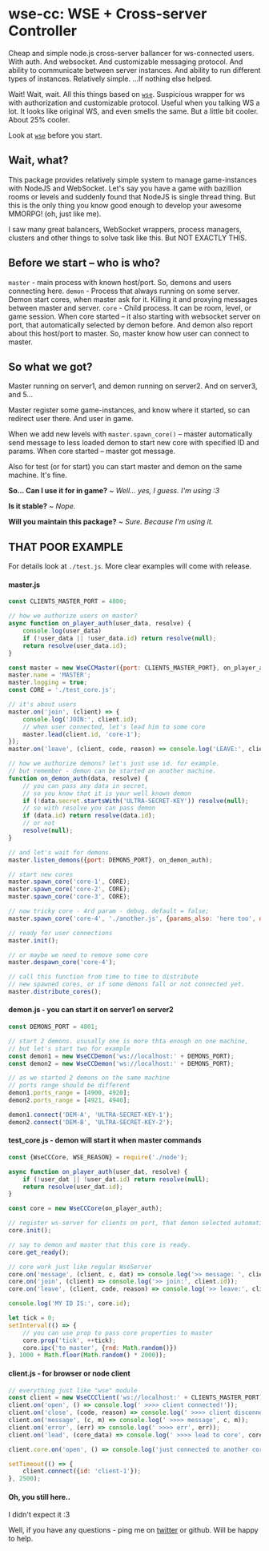 # wse-cc: WSE + Cross-server Controller

Cheap and simple node.js cross-server ballancer for ws-connected users. With auth. And websocket. And customizable messaging protocol. And ability to communicate between server instances. And ability to run different types of instances. Relatively simple. ...If nothing else helped.

Wait! Wait, wait. All this things based on [``wse``](https://www.npmjs.com/package/wse). Suspicious wrapper for ws with authorization and customizable protocol. Useful when you talking WS a lot. It looks like original WS, and even smells the same. But a little bit cooler. About 25% cooler.

Look at [``wse``](https://www.npmjs.com/package/wse) before you start.

## Wait, what?
This package provides relatively simple system to manage game-instances with NodeJS and WebSocket. Let's say you have a game with bazillion rooms or levels and suddenly found that NodeJS is single thread thing. But this is the only thing you know good enough to develop your awesome MMORPG! (oh, just like me).

I saw many great balancers, WebSocket wrappers, process managers, clusters and other things to solve task like this. But NOT EXACTLY THIS.

## Before we start – who is who?
``master`` - main process with known host/port. So, demons and users connecting here.
``demon`` - Process that always running on some server. Demon start cores, when master ask for it. Killing it and proxying messages between master and server.
``core`` - Child process. It can be room, level, or game session. When core started – it also starting with websocket server on port, that automatically selected by demon before. And demon also report about this host/port to master. So, master know how user can connect to master.

## So what we got?

Master running on server1, and demon running on server2. And on server3, and 5...

Master register some game-instances, and know where it started, so can redirect user there. And user in game.

When we add new levels with ``master.spawn_core()`` – master automatically send message to less loaded demon to start new core with specified ID and params. When core started – master got message.

Also for test (or for start) you can start master and demon on the same machine. It's fine.

**So... Can I use it for in game?**
 ~ *Well... yes, I guess. I'm using :3*

**Is it stable?**
 ~ *Nope.*

**Will you maintain this package?**
 ~ *Sure. Because I'm using it.*





## THAT POOR EXAMPLE
For details look at ``./test.js``. More clear examples will come with release.

#### master.js

```JavaScript
const CLIENTS_MASTER_PORT = 4800;

// how we authorize users on master?
async function on_player_auth(user_data, resolve) {
    console.log(user_data)
    if (!user_data || !user_data.id) return resolve(null);
    return resolve(user_data.id);
}

const master = new WseCCMaster({port: CLIENTS_MASTER_PORT}, on_player_auth);
master.name = 'MASTER';
master.logging = true;
const CORE = './test_core.js';

// it's about users
master.on('join', (client) => {
    console.log('JOIN:', client.id);
    // when user connected, let's lead him to some core
    master.lead(client.id, 'core-1');
});
master.on('leave', (client, code, reason) => console.log('LEAVE:', client.id, code, reason));

// how we authorize demons? let's just use id. for example.
// but remember - demon can be started on another machine.
function on_demon_auth(data, resolve) {
    // you can pass any data in secret,
    // so you know that it is your well known demon
    if (!data.secret.startsWith('ULTRA-SECRET-KEY')) resolve(null);
    // so with resolve you can pass demon
    if (data.id) return resolve(data.id);
    // or not
    resolve(null);
}

// and let's wait for demons.
master.listen_demons({port: DEMONS_PORT}, on_demon_auth);

// start new cores
master.spawn_core('core-1', CORE);
master.spawn_core('core-2', CORE);
master.spawn_core('core-3', CORE);

// now tricky core - 4rd param - debug. default = false;
master.spawn_core('core-4', './another.js', {params_also: 'here too', debug: 9999});

// ready for user connections
master.init();

// or maybe we need to remove some core
master.despawn_core('core-4');

// call this function from time to time to distribute
// new spawned cores, or if some demons fall or not connected yet.
master.distribute_cores();

```


#### demon.js - you can start it on server1 on server2
```JavaScript
const DEMONS_PORT = 4801;

// start 2 demons. ususally one is more thta enough on one machine,
// but let's start two for example
const demon1 = new WseCCDemon('ws://localhost:' + DEMONS_PORT);
const demon2 = new WseCCDemon('ws://localhost:' + DEMONS_PORT);

// as we started 2 demons on the same machine
// ports range should be different
demon1.ports_range = [4900, 4920];
demon2.ports_range = [4921, 4940];

demon1.connect('DEM-A', 'ULTRA-SECRET-KEY-1');
demon2.connect('DEM-B', 'ULTRA-SECRET-KEY-2');

```

#### test_core.js - demon will start it when master commands
```JavaScript
const {WseCCCore, WSE_REASON} = require('./node');

async function on_player_auth(user_dat, resolve) {
    if (!user_dat || !user_dat.id) return resolve(null);
    return resolve(user_dat.id);
}

const core = new WseCCCore(on_player_auth);

// register ws-server for clients on port, that demon selected automatically.
core.init();

// say to demon and master that this core is ready.
core.get_ready();

// core work just like regular WseServer
core.on('message', (client, c, dat) => console.log('>> message: ', client.id, c, dat));
core.on('join', (client) => console.log('>> join:', client.id));
core.on('leave', (client, code, reason) => console.log('>> leave:', client.id, code, reason));

console.log('MY ID IS:', core.id);

let tick = 0;
setInterval(() => {
    // you can use prop to pass core properties to master
    core.prop('tick', ++tick);
    core.ipc('to_master', {rnd: Math.random()})
}, 1000 + Math.floor(Math.random() * 2000));

```

#### client.js - for browser or node client
```JavaScript
// everything just like "wse" module
const client = new WseCCClient('ws://localhost:' + CLIENTS_MASTER_PORT);
client.on('open', () => console.log(' >>>> client connected!'));
client.on('close', (code, reason) => console.log(' >>>> client disconnected!', code, reason));
client.on('message', (c, m) => console.log(' >>>> message', c, m));
client.on('error', (err) => console.log(' >>>> err', err));
client.on('lead', (core_data) => console.log(' >>>> lead to core', core_data));

client.core.on('open', () => console.log('just connected to another core!!!!', client.core));

setTimeout(() => {
    client.connect({id: 'client-1'});
}, 2500);
```

#### Oh, you still here..

I didn't expect it :3

Well, if you have any questions - ping me on [twitter](https://twitter.com/vovchisko) or github. Will be happy to help.
